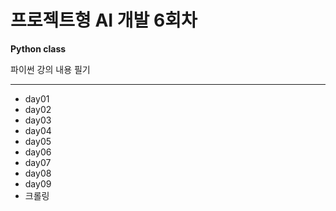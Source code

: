 # 프로젝트형 AI 개발 6회차

**Python class**

파이썬 강의 내용 필기

---
+ day01
+ day02
+ day03
+ day04
+ day05
+ day06
+ day07
+ day08
+ day09
+ 크롤링
